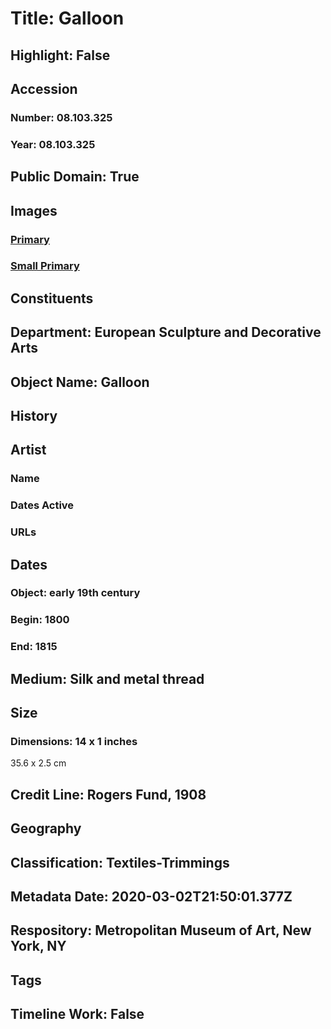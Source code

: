 # Title: Galloon
## Highlight: False
## Accession
### Number: 08.103.325
### Year: 08.103.325
## Public Domain: True
## Images
### [Primary](https://images.metmuseum.org/CRDImages/es/original/DP5883.jpg)
### [Small Primary](https://images.metmuseum.org/CRDImages/es/web-large/DP5883.jpg)
## Constituents
## Department: European Sculpture and Decorative Arts
## Object Name: Galloon
## History
## Artist
### Name
### Dates Active
### URLs
## Dates
### Object: early 19th century
### Begin: 1800
### End: 1815
## Medium: Silk and metal thread
## Size
### Dimensions: 14 x 1 inches
35.6 x 2.5 cm
## Credit Line: Rogers Fund, 1908
## Geography
## Classification: Textiles-Trimmings
## Metadata Date: 2020-03-02T21:50:01.377Z
## Respository: Metropolitan Museum of Art, New York, NY
## Tags
## Timeline Work: False